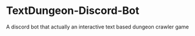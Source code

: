 # TextDungeon-Discord-Bot
A discord bot that actually an interactive text based dungeon crawler game 
